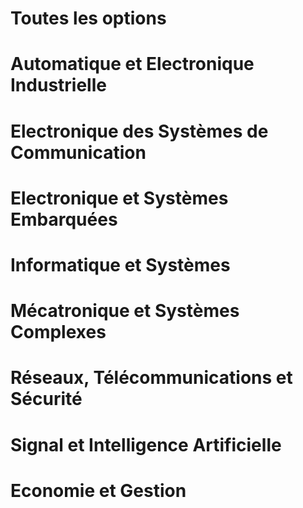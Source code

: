 # Toutes les options 

# Automatique et Electronique Industrielle

# Electronique des Systèmes de Communication

# Electronique et Systèmes Embarquées

# Informatique et Systèmes

# Mécatronique et Systèmes Complexes

# Réseaux, Télécommunications et Sécurité

# Signal et Intelligence Artificielle

# Economie et Gestion

